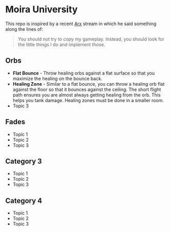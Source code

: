 # Moira University

This repo is inspired by a recent [Arx](https://www.twitch.tv/arx_uk) stream in which he said something along the lines of:

>You should not try to copy my gameplay. Instead, you should look for the little things I do and implement those.

## Orbs

* **Flat Bounce** - Throw healing orbs against a flat surface so that you maximize the healing on the bounce back.
* **Healing Zone** - Similar to a flat bounce, you can throw a healing orb flat against the floor so that it bounces against the ceiling. The short flight path ensures you are almost always getting healing from the orb. This helps you tank damage. Healing zones must be done in a smaller room.
* Topic 3

## Fades

* Topic 1
* Topic 2
* Topic 3

## Category 3

* Topic 1
* Topic 2
* Topic 3

## Category 4

* Topic 1
* Topic 2
* Topic 3
